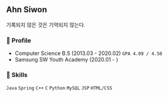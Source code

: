 ## Ahn Siwon  

기록되지 않은 것은 기억되지 않는다.

<!-- ![](https://github-readme-stats.vercel.app/api?username=ssibongee&show_icons=true) -->

### 🎈 Profile 

* Computer Science B.S (2013.03 - 2020.02) `GPA 4.09 / 4.50`
* Samsung SW Youth Academy (2020.01 - )

### 🧩 Skills 

`Java` `Spring` `C++` `C` `Python` `MySQL` `JSP` `HTML/CSS` 

<!--
### 🌱 I'm currently learning 

* Java 
* Spring Framework
* JPA
* JWT 

### 📌 Project 
-->


<!--
**doiiollo/doiiollo** is a ✨ _special_ ✨ repository because its `README.md` (this file) appears on your GitHub profile.

Here are some ideas to get you started:

- 🔭 I’m currently working on ...
- 🌱 I’m currently learning ...
- 👯 I’m looking to collaborate on ...
- 🤔 I’m looking for help with ...
- 💬 Ask me about ...
- 📫 How to reach me: ...
- 😄 Pronouns: ...
- ⚡ Fun fact: ...
-->
